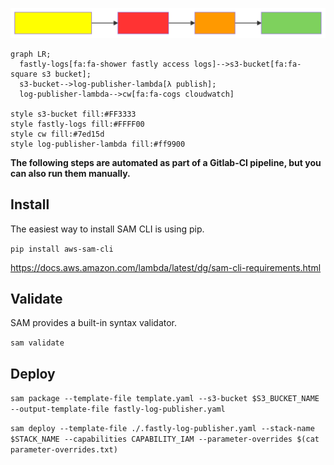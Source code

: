 ![diagram](https://raw.githubusercontent.com/evfurman/fastly-log-publisher/master/diagram.svg)

```mermaid
graph LR;
  fastly-logs[fa:fa-shower fastly access logs]-->s3-bucket[fa:fa-square s3 bucket];
  s3-bucket-->log-publisher-lambda[λ publish];
  log-publisher-lambda-->cw[fa:fa-cogs cloudwatch]

style s3-bucket fill:#FF3333
style fastly-logs fill:#FFFF00
style cw fill:#7ed15d
style log-publisher-lambda fill:#ff9900

```

**The following steps are automated as part of a Gitlab-CI pipeline, but you can also run them manually.**

## Install
The easiest way to install SAM CLI is using pip.  
  
`pip install aws-sam-cli`  
  
https://docs.aws.amazon.com/lambda/latest/dg/sam-cli-requirements.html  

## Validate
  
SAM provides a built-in syntax validator.  
  
`sam validate`  

## Deploy

`sam package --template-file template.yaml --s3-bucket $S3_BUCKET_NAME --output-template-file fastly-log-publisher.yaml`

`sam deploy --template-file ./.fastly-log-publisher.yaml --stack-name $STACK_NAME --capabilities CAPABILITY_IAM --parameter-overrides $(cat parameter-overrides.txt)`
